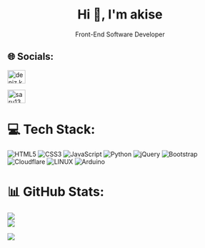 



<h1 align="center">Hi 👋, I'm akise</h1>
<p align="center">Front-End Software Developer</p>




## 🌐 Socials:
<a href="https://instagram.com/saruhanakbass" target="blank"><img align="center" src="https://raw.githubusercontent.com/rahuldkjain/github-profile-readme-generator/master/src/images/icons/Social/instagram.svg" alt="deniz.karakay" height="30" width="40" /></a> <p align="left">
<a href="https://www.youtube.com/c/saru1300" target="blank"><img align="center" src="https://raw.githubusercontent.com/rahuldkjain/github-profile-readme-generator/master/src/images/icons/Social/youtube.svg" alt="saru1300" height="30" width="40" /></a>
</p>

# 💻 Tech Stack:
![HTML5](https://img.shields.io/badge/html5-%23E34F26.svg?style=for-the-badge&logo=html5&logoColor=white) ![CSS3](https://img.shields.io/badge/css3-%231572B6.svg?style=for-the-badge&logo=css3&logoColor=white) ![JavaScript](https://img.shields.io/badge/javascript-%23323330.svg?style=for-the-badge&logo=javascript&logoColor=%23F7DF1E) ![Python](https://img.shields.io/badge/python-3670A0?style=for-the-badge&logo=python&logoColor=ffdd54)  ![jQuery](https://img.shields.io/badge/jquery-%230769AD.svg?style=for-the-badge&logo=jquery&logoColor=white) ![Bootstrap](https://img.shields.io/badge/bootstrap-%23563D7C.svg?style=for-the-badge&logo=bootstrap&logoColor=white) ![Cloudflare](https://img.shields.io/badge/Cloudflare-F38020?style=for-the-badge&logo=Cloudflare&logoColor=white)  ![LINUX](https://img.shields.io/badge/Linux-FCC624?style=for-the-badge&logo=linux&logoColor=black) ![Arduino](https://img.shields.io/badge/-Arduino-00979D?style=for-the-badge&logo=Arduino&logoColor=white) 

# 📊 GitHub Stats:
<a>
<img align="center" src="https://github-readme-stats-git-masterrstaa-rickstaa.vercel.app/api?username=akisedd&count_private=true&show_icons=true&theme=github_dark" />
</a>

<br/>

<a>
<img align="center" src="https://github-readme-stats-git-masterrstaa-rickstaa.vercel.app/api/top-langs/?username=akisedd&layout=compact&theme=github_dark" />
</a>


![](https://komarev.com/ghpvc/?username=jagshem&color=orange)
<!-- Proudly created with GPRM ( https://gprm.itsvg.in ) -->



